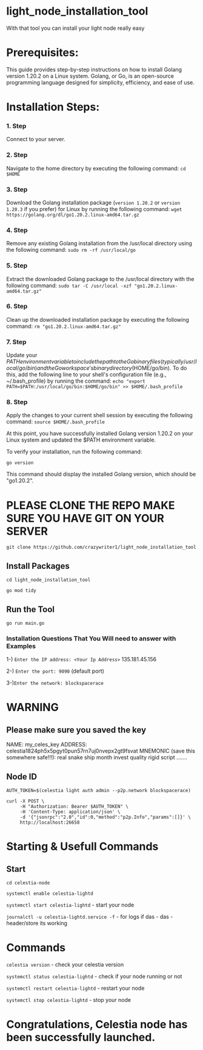 # light_node_installation_tool
With that tool you can install your light node really easy


# Prerequisites:

This guide provides step-by-step instructions on how to install Golang version 1.20.2 on a Linux system. Golang, or Go, is an open-source programming language designed for simplicity, efficiency, and ease of use.

# Installation Steps:

### 1. Step
Connect to your server.

### 2. Step
Navigate to the home directory by executing the following command:
`cd $HOME`

### 3. Step
Download the Golang installation package (`version 1.20.2` or `version 1.20.3`  if you prefer) for Linux by running the following command: `wget https://golang.org/dl/go1.20.2.linux-amd64.tar.gz`
 

### 4. Step
Remove any existing Golang installation from the /usr/local directory using the following command:
`sudo rm -rf /usr/local/go`

### 5. Step
Extract the downloaded Golang package to the /usr/local directory with the following command:
`sudo tar -C /usr/local -xzf "go1.20.2.linux-amd64.tar.gz"`

### 6. Step
Clean up the downloaded installation package by executing the following command:
`rm "go1.20.2.linux-amd64.tar.gz"`

### 7. Step
Update your $PATH environment variable to include the path to the Go binary files (typically /usr/local/go/bin) and the Go workspace's binary directory ($HOME/go/bin). To do this, add the following line to your shell's configuration file (e.g., ~/.bash_profile) by running the command:
`echo "export PATH=$PATH:/usr/local/go/bin:$HOME/go/bin" >> $HOME/.bash_profile`

### 8. Step
Apply the changes to your current shell session by executing the following command:
`source $HOME/.bash_profile`



At this point, you have successfully installed Golang version 1.20.2 on your Linux system and updated the $PATH environment variable.

To verify your installation, run the following command:

`go version`

This command should display the installed Golang version, which should be "go1.20.2".


#  PLEASE CLONE THE REPO MAKE SURE YOU HAVE GIT ON YOUR SERVER

`git clone https://github.com/crazywriter1/light_node_installation_tool`

## Install Packages

`cd light_node_installation_tool` 

`go mod tidy`

## Run the Tool

`go run main.go`

### Installation Questions That You Will need to answer   with  Examples

1-) `Enter the IP address: <Your Ip Address>` 	135.181.45.156
  
2-) `Enter the port: 9090` 
 (default port)
 
3-)`Enter the network: blockspacerace`

# WARNING

## Please make sure you saved the key 

NAME: my_celes_key
ADDRESS: celestia1824ph5x5pgyt0pun57rn7uj0nvepx2gt9fsvat
MNEMONIC (save this somewhere safe!!!):
real snake ship month invest quality rigid script .......

## Node ID 


`AUTH_TOKEN=$(celestia light auth admin --p2p.network blockspacerace)`

```
curl -X POST \
     -H "Authorization: Bearer $AUTH_TOKEN" \
     -H 'Content-Type: application/json' \
     -d '{"jsonrpc":"2.0","id":0,"method":"p2p.Info","params":[]}' \
     http://localhost:26658
```
     
# Starting & Usefull Commands 

## Start

`cd celestia-node`

`systemctl enable celestia-lightd`

`systemctl start celestia-lightd` - start your node

`journalctl -u celestia-lightd.service -f`  - for logs if das - das - header/store its working

# Commands

`celestia version` - check your celestia version

`systemctl status celestia-lightd`  - check if your node running or not

`systemctl restart celestia-lightd` - restart your node

`systemctl stop celestia-lightd` - stop your node

# Congratulations, Celestia node has been successfully launched.









